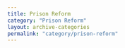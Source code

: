 ```yaml
---
title: Prison Reform
category: "Prison Reform"
layout: archive-categories
permalink: "category/prison-reform"
---
```

